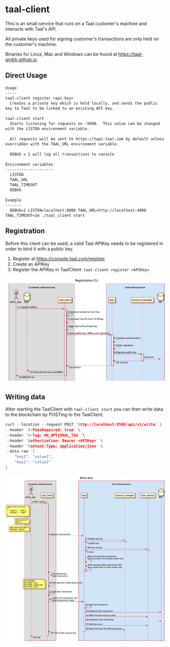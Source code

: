 # taal-client

This is an small service that runs on a Taal customer's machine and interacts with Taal's API.

All private keys used for signing customer's transactions are only held on the customer's machine.

Binaries for Linux, Mac and Windows can be found at https://taal-gmbh.github.io.

## Direct Usage

```text
Usage
-----
taal-client register <api-key>
  Creates a private key which is held locally, and sends the public key to Taal to be linked to an existing API key.

taal-client start
  Starts listening for requests on :9500.  This value can be changed with the LISTEN environment variable.

  All requests will be sent to https://tapi.taal.com by default unless overridden with the TAAL_URL environment variable.

  DEBUG = 1 will log all transactions to console

Environment variables
---------------------
  LISTEN
  TAAL_URL
  TAAL_TIMEOUT
  DEBUG

Example
-------
  DEBUG=1 LISTEN=localhost:8080 TAAL_URL=http://localhost:4000 TAAL_TIMEOUT=1m ./taal_client start

```

## Registration

Before this client can be used, a valid Taal APIKey needs to be registered in order to bind it with a public key.

1. Register at https://console.taal.com/register
2. Create an APIKey
3. Register the APIKey in TaalClient: ```taal-client register <APIKey>```


![Register sequence](./assets/register.png)


## Writing data

After starting the TaalClient with ```taal-client start``` you can then write data to the blockchain by POSTing to the TaalClient.

```c
curl --location --request POST 'http://localhost:9500/api/v1/write' \
--header 'X-FeesRequired: true' \
--header 'X-Tag: AN_OPTIONAL_TAG' \
--header 'Authorization: Bearer <APIKey>' \
--header 'Content-Type: application/json' \
--data-raw '{
    "key1": "value1",
    "key2": "value2"
}
```

![Writing sequence](./assets/write.png)

